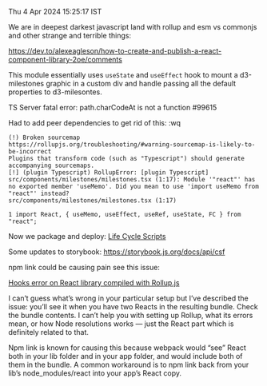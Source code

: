 Thu  4 Apr 2024 15:25:17 IST

We are in deepest darkest javascript land with rollup and esm vs commonjs and other
strange and terrible things:

https://dev.to/alexeagleson/how-to-create-and-publish-a-react-component-library-2oe/comments

This module essentially uses `useState` and `useEffect` hook to mount a d3-milestones graphic
in a custom div and handle passing all the default properties to d3-milesontes.

TS Server fatal error: path.charCodeAt is not a function #99615



Had to add peer dependencies to get rid of this:
:wq
```
(!) Broken sourcemap
https://rollupjs.org/troubleshooting/#warning-sourcemap-is-likely-to-be-incorrect
Plugins that transform code (such as "Typescript") should generate accompanying sourcemaps.
[!] (plugin Typescript) RollupError: [plugin Typescript] src/components/milestones/milestones.tsx (1:17): Module '"react"' has no exported member 'useMemo'. Did you mean to use 'import useMemo from "react"' instead?
src/components/milestones/milestones.tsx (1:17)

1 import React, { useMemo, useEffect, useRef, useState, FC } from "react";
```

Now we package and deploy:
   [Life Cycle Scripts](https://docs.npmjs.com/cli/v10/using-npm/scripts#life-cycle-scripts)

Some updates to storybook:
    https://storybook.js.org/docs/api/csf


npm link could be causing pain see this issue:

[Hooks error on React library compiled with Rollup.js](https://github.com/facebook/react/issues/14721)

I can’t guess what’s wrong in your particular setup but I’ve described the issue: you’ll see it when you have two Reacts in the resulting bundle. Check the bundle contents. I can’t help you with setting up Rollup, what its errors mean, or how Node resolutions works — just the React part which is definitely related to that.

Npm link is known for causing this because webpack would “see” React both in your lib folder and in your app folder, and would include both of them in the bundle. A common workaround is to npm link back from your lib’s node_modules/react into your app’s React copy.
